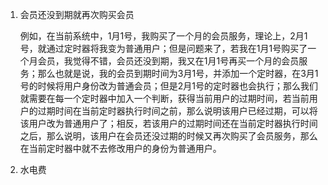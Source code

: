 1. 会员还没到期就再次购买会员

   例如，在当前系统中，1月1号，我购买了一个月的会员服务，理论上，2月1号，就通过定时器将我变为普通用户；但是问题来了，若我在1月1号购买了一个月会员，我觉得不错，会员还没到期，我又在1月1号再买一个月的会员服务；那么也就是说，我的会员到期时间为3月1号，并添加一个定时器，在3月1号的时候将用户身份改为普通会员；但是2月1号的定时器也会执行；那么我们就需要在每一个定时器中加入一个判断，获得当前用户的过期时间，若当前用户的过期时间在当前定时器执行时间之前，那么说明该用户已经过期，可以将该用户改为普通用户了；相反，若该用户的过期时间还在当前定时器执行时间之后，那么说明，该用户在会员还没过期的时候又再次购买了会员服务，那么在当前定时器中就不去修改用户的身份为普通用户。

   

2. 水电费